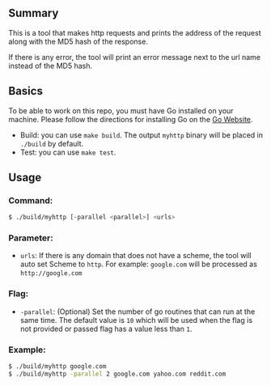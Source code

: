 ## Summary
This is a tool that makes http requests and prints the address of the request along
with the MD5 hash of the response.

If there is any error, the tool will print an error message next to the url name instead of the MD5 hash.

## Basics
To be able to work on this repo, you must have Go installed on your machine.
Please follow the directions for installing Go on the [Go Website](https://go.dev/doc/install).

* Build: you can use `make build`. The output ```myhttp``` binary will be placed in ```./build``` by default.
* Test:  you can use ```make test```.

## Usage
### Command:
```bash 
$ ./build/myhttp [-parallel <parallel>] <urls>
```
### Parameter:
* `urls`: If there is any domain that does not have a scheme, the tool will auto set Scheme to `http`. For example: `google.com` will be processed as `http://google.com`

### Flag:
* `-parallel`: (Optional) Set the number of go routines that can run at the same time. The default value is `10` which will be used when the flag is not provided or passed flag has a value less than `1`. 

### Example:
```bash
$ ./build/myhttp google.com
$ ./build/myhttp -parallel 2 google.com yahoo.com reddit.com
```